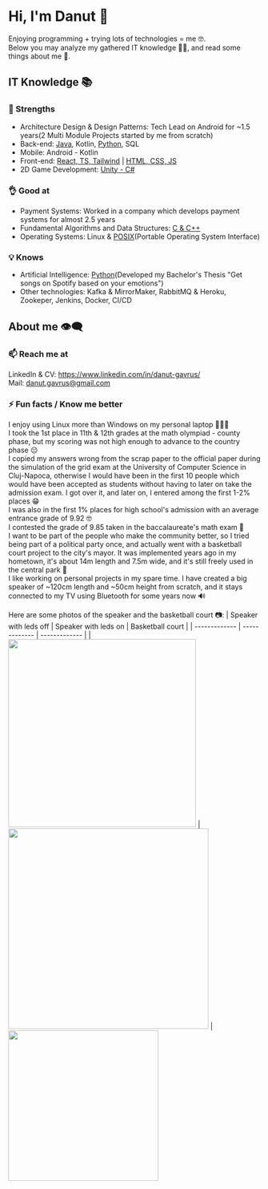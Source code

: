 # Hi, I'm Danut 👋
Enjoying programming + trying lots of technologies = me 🤓.  
Below you may analyze my gathered IT knowledge 🕵🏻, and read some things about me 📖.

## IT Knowledge 📚
### 💪 Strengths
- Architecture Design & Design Patterns: Tech Lead on Android for ~1.5 years(2 Multi Module Projects started by me from scratch)
- Back-end: [Java](https://github.com/DanutGavrus/5-apps-in-Java-with-GUIs), Kotlin, [Python](https://github.com/DanutGavrus/1-app-for-Web-Scalping-using-Selenium-in-Python), SQL
- Mobile: Android - Kotlin
- Front-end: [React, TS, Tailwind](https://github.com/DanutGavrus/1-app-for-a-Live-Chat-using-React-TS-Firebase-and-Tailwind) | [HTML, CSS, JS](https://github.com/DanutGavrus/2-old-apps-for-web)
- 2D Game Development: [Unity - C#](https://github.com/DanutGavrus/7-mobile-games-using-CSharp-in-Unity)

### 👌 Good at
- Payment Systems: Worked in a company which develops payment systems for almost 2.5 years
- Fundamental Algorithms and Data Structures: [C & C++](https://github.com/DanutGavrus/9-apps-in-C-about-Fundamental-Algorithms-and-Data-Structures)
- Operating Systems: Linux & [POSIX](https://github.com/DanutGavrus/3-apps-in-C-for-POSIX)(Portable Operating System Interface)

### 💡 Knows
- Artificial Intelligence: [Python](https://github.com/DanutGavrus/_bachelor_thesis_Get-songs-on-Spotify-based-on-your-emotions)(Developed my Bachelor's Thesis "Get songs on Spotify based on your emotions")
- Other technologies: Kafka & MirrorMaker, RabbitMQ & Heroku, Zookeper, Jenkins, Docker, CI/CD

## About me 👁️‍🗨️
### 📫 Reach me at
LinkedIn & CV: https://www.linkedin.com/in/danut-gavrus/  
Mail: danut.gavrus@gmail.com

### ⚡ Fun facts / Know me better
I enjoy using Linux more than Windows on my personal laptop 🤷🏻‍♂️  
I took the 1st place in 11th & 12th grades at the math olympiad - county phase, but my scoring was not high enough to advance to the country phase 😔  
I copied my answers wrong from the scrap paper to the official paper during the simulation of the grid exam at the University of Computer Science in Cluj-Napoca, otherwise I would have been in the first 10 people which would have been accepted as students without having to later on take the admission exam. I got over it, and later on, I entered among the first 1-2% places 😁  
I was also in the first 1% places for high school's admission with an average entrance grade of 9.92 🤓  
I contested the grade of 9.85 taken in the baccalaureate's math exam 🫣  
I want to be part of the people who make the community better, so I tried being part of a political party once, and actually went with a basketball court project to the city's mayor. It was implemented years ago in my hometown, it's about 14m length and 7.5m wide, and it's still freely used in the central park 🏀  
I like working on personal projects in my spare time. I have created a big speaker of ~120cm length and ~50cm height from scratch, and it stays connected to my TV using Bluetooth for some years now 🔊

Here are some photos of the speaker and the basketball court 📷:
| Speaker with leds off  | Speaker with leds on | Basketball court |
| ------------- | ------------- | ------------- |
| <img src="https://github.com/DanutGavrus/Photos/blob/master/2.%20Photo%20Of%20Speaker.jpg" width="375">  | <img src="https://github.com/DanutGavrus/Photos/blob/master/1.%20Photo%20With%20Leds%20On.jpg" width="400">  | <img src="https://github.com/DanutGavrus/Photos/blob/master/10.%20Basketball%20court.png" width="300">
